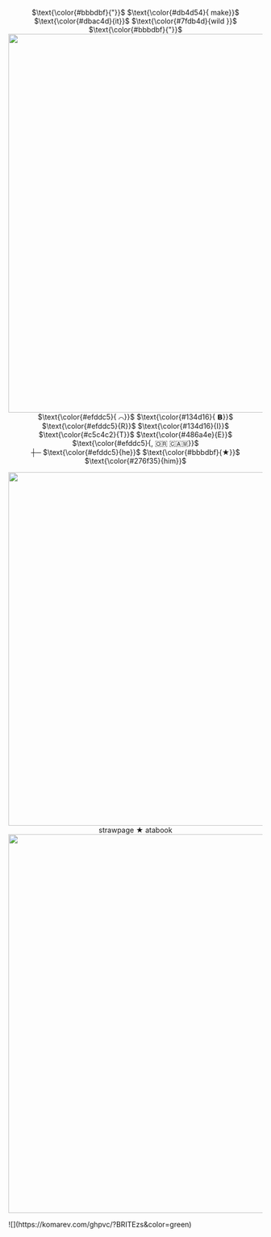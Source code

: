 <p align="center">
$\text{\color{#bbbdbf}{"}}$ $\text{\color{#db4d54}{ make}}$ $\text{\color{#dbac4d}{it}}$ $\text{\color{#7fdb4d}{wild }}$ $\text{\color{#bbbdbf}{"}}$<br>
  <img src="https://file.garden/Ztfe_nOngl0iXHfk/Untitled42_20250425141657.png" width="750"/><br>
$\text{\color{#efddc5}{ ⌒}}$ $\text{\color{#134d16}{ 𝗕}}$ $\text{\color{#efddc5}{R}}$ $\text{\color{#134d16}{I}}$ $\text{\color{#c5c4c2}{T}}$ $\text{\color{#486a4e}{E}}$ $\text{\color{#efddc5}{, ​🇴​​🇷​ ​🇨​​🇦​​🇲​}}$<br>
┼─ $\text{\color{#efddc5}{he}}$ $\text{\color{#bbbdbf}{★}}$ $\text{\color{#276f35}{him}}$ 
</p>
<p align="center">
<img src="https://file.garden/Ztfe_nOngl0iXHfk/Untitled38_20250425141418.png" width="700"/><br>
<a href="https://britezs.straw.page/" target="_blank" style="text-decoration: none;">strawpage</a> ★ <a href="https://brite.atabook.org/" target="_blank" style="text-decoration: none;">atabook</a><br>
  <img src="https://file.garden/Ztfe_nOngl0iXHfk/Untitled42_20250425141652.png" width="750"/><br>
</p>
![](https://komarev.com/ghpvc/?BRITEzs&color=green)

